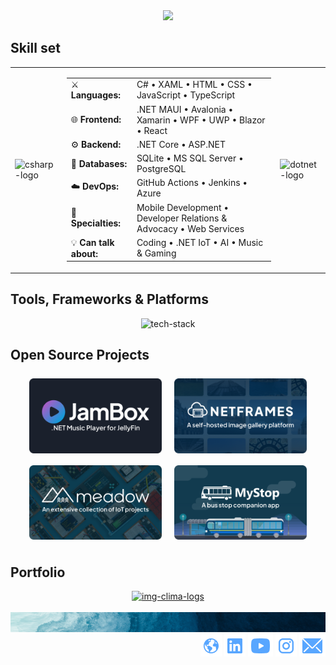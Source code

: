<div align="center">
    <img src="assets/jorgedevs-linkedin-banner.jpg">
</div>

## Skill set

<div align="center">
  <table border="0" cellspacing="0" cellpadding="0">
    <tr>
      <td><img width="100" alt="csharp-logo" src="https://github.com/user-attachments/assets/98e9ec89-9d68-470c-8833-cd2e9abc2d49" /></td>
      <td>
        <table>
          <tr>
            <td>⚔️ <strong>Languages:</strong></td>
            <td>C# • XAML • HTML • CSS • JavaScript • TypeScript</td>
          </tr>
          <tr>
            <td>🌐 <strong>Frontend:</strong></td>
            <td>.NET MAUI • Avalonia • Xamarin • WPF • UWP • Blazor • React </td>
          </tr>
          <tr>
            <td>⚙️ <strong>Backend:</strong></td>
            <td>.NET Core • ASP.NET</td>
          </tr>
          <tr>
            <td>💼 <strong>Databases:</strong></td>
            <td>SQLite • MS SQL Server • PostgreSQL</td>
          </tr>
          <tr>
            <td>☁️ <strong>DevOps:</strong></td>
            <td>GitHub Actions • Jenkins • Azure</td>
          </tr>
          <tr>
            <td>🎯 <strong>Specialties:</strong></td>
            <td>Mobile Development • Developer Relations & Advocacy • Web Services</td>
          </tr>
          <tr>
            <td>💡 <strong>Can talk about:</strong></td>
            <td>Coding • .NET IoT • AI • Music & Gaming</td>
          </tr>
        </table>
      </td>
      <td><img width="100" alt="dotnet-logo" src="https://github.com/user-attachments/assets/f6c13b2f-0754-47d9-9fff-35deb5def253" /></td>
    </tr>
  </table>
</div>

## Tools, Frameworks & Platforms

<div align="center">
    <img alt="tech-stack" src="https://github.com/user-attachments/assets/34a4c86f-e133-41fe-a64a-7b90404792e7" />
</div>

## Open Source Projects

<div align="center">
  <img src="/assets/tile-jambox.png" width="42%" style="display:inline-block; margin:8px;">
  <img src="/assets/tile-netframes.png" width="42%" style="display:inline-block; margin:8px;"><br>
  <img src="/assets/tile-meadow-samples.png" width="42%" style="display:inline-block; margin:8px;">
  <img src="/assets/tile-mystop.png" width="42%" style="display:inline-block; margin:8px;">
</div>

## Portfolio

<div align="center">
    <a href="https://jorgedevs.github.io/portfolio.html" target="_blank"><img width="1620" height="797" alt="img-clima-logs" src="https://github.com/user-attachments/assets/e3ecd57a-7881-4643-a5bd-4a02169b0bce" /></a>
</div>

<br/>

<div align="center">
    <img src="assets/jorgedevs-linkedin-footer.jpg" style="width: 100%; display: block;">
</div>

<div align="right">
    <a href="https://jorgedevs.github.io/" target="_blank"><img src="assets/icon-website.png" alt="Website"></a>
    <a href="https://linkedin.com/in/jorgedevs" target="_blank"><img src="assets/icon-linkedin.png" alt="LinkedIn" ></a>
    <a href="https://youtube.com/@jorgedevs" target="_blank"><img src="assets/icon-youtube.png" alt="YouTube"></a>
    <a href="https://www.instagram.com/jorgedevs/" target="_blank"><img src="assets/icon-instagram.png" alt="Instagram"></a>
    <a href="mailto:ramirez.jorgea@outlook.com" target="_blank"><img src="assets/icon-email.png" alt="Email"></a>
</div>
